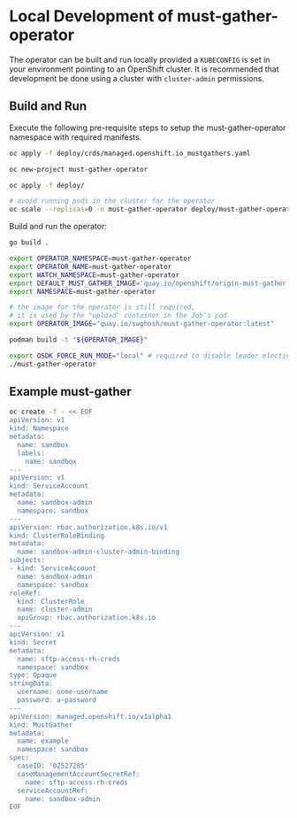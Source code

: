 # Local Development of must-gather-operator

The operator can be built and run locally provided a `KUBECONFIG` is set in your environment pointing to an OpenShift cluster. It is recommended that development be done using a cluster with `cluster-admin` permissions.

## Build and Run

Execute the following pre-requisite steps to setup the must-gather-operator namespace with required manifests.

```sh
oc apply -f deploy/crds/managed.openshift.io_mustgathers.yaml 

oc new-project must-gather-operator

oc apply -f deploy/

# avoid running pods in the cluster for the operator
oc scale --replicas=0 -n must-gather-operator deploy/must-gather-operator
```

Build and run the operator:
```sh
go build .

export OPERATOR_NAMESPACE=must-gather-operator
export OPERATOR_NAME=must-gather-operator
export WATCH_NAMESPACE=must-gather-operator
export DEFAULT_MUST_GATHER_IMAGE='quay.io/openshift/origin-must-gather:latest'
export NAMESPACE=must-gather-operator

# the image for the operator is still required,
# it is used by the "upload" container in the Job's pod.
export OPERATOR_IMAGE="quay.io/swghosh/must-gather-operator:latest" 

podman build -t "${OPERATOR_IMAGE}" 

export OSDK_FORCE_RUN_MODE="local" # required to disable leader election
./must-gather-operator
```

## Example must-gather 

```sh
oc create -f - << EOF
apiVersion: v1
kind: Namespace
metadata:
  name: sandbox
  labels:
    name: sandbox
---
apiVersion: v1
kind: ServiceAccount
metadata:
  name: sandbox-admin
  namespace: sandbox
---
apiVersion: rbac.authorization.k8s.io/v1
kind: ClusterRoleBinding
metadata:
  name: sandbox-admin-cluster-admin-binding
subjects:
- kind: ServiceAccount
  name: sandbox-admin
  namespace: sandbox
roleRef:
  kind: ClusterRole
  name: cluster-admin
  apiGroup: rbac.authorization.k8s.io
---
apiVersion: v1
kind: Secret
metadata:
  name: sftp-access-rh-creds
  namespace: sandbox
type: Opaque
stringData:
  username: some-username
  password: a-password
---
apiVersion: managed.openshift.io/v1alpha1
kind: MustGather
metadata:
  name: example
  namespace: sandbox
spec:
  caseID: '02527285'
  caseManagementAccountSecretRef:
    name: sftp-access-rh-creds
  serviceAccountRef:
    name: sandbox-admin
EOF
```